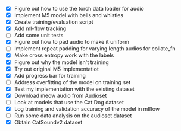 - [x] Figure out how to use the torch data loader for audio
- [x] Implement M5 model with bells and whistles
- [x] Create training/evaluation script
- [x] Add ml-flow tracking
- [ ] Add some unit tests
- [x] Figure out how to pad audio to make it uniform
- [ ] Implement repeat padding for varying length audios for collate_fn
- [x] Make cross entropy work with the labels
- [x] Figure out why the model isn't training
- [x] Try out original M5 implementatiot
- [x] Add progress bar for training
- [ ] Address overfitting of the model on training set
- [x] Test my implementation with the existing dataset
- [x] Download meow audio from Audioset
- [ ] Look at models that use the Cat Dog dataset
- [x] Log training and validation accuracy of the model in mlflow
- [ ] Run some data analysis on the audioset dataset
- [x] Obtain CatSoundv2 dataset

